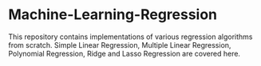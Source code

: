 # Machine-Learning-Regression
This repository contains implementations of various regression algorithms from scratch. Simple Linear Regression, Multiple Linear Regression, Polynomial Regression, Ridge and Lasso Regression are covered here.
